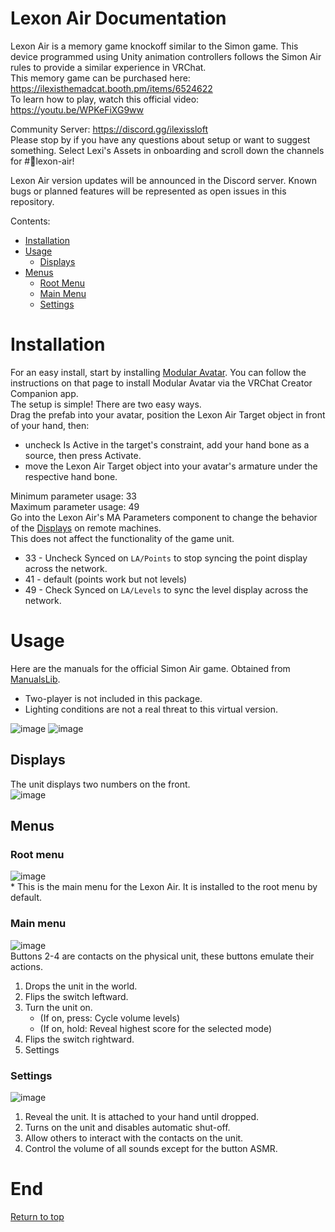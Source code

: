 # Lexon Air Documentation
Lexon Air is a memory game knockoff similar to the Simon game. This device programmed using Unity animation controllers follows the Simon Air rules to provide a similar experience in VRChat. \
This memory game can be purchased here: https://ilexisthemadcat.booth.pm/items/6524622 \
To learn how to play, watch this official video: https://youtu.be/WPKeFiXG9ww

Community Server: https://discord.gg/ilexissloft \
Please stop by if you have any questions about setup or want to suggest something. Select Lexi's Assets in onboarding and scroll down the channels for #💬lexon-air!

Lexon Air version updates will be announced in the Discord server. Known bugs or planned features will be represented as open issues in this repository.

Contents:
 - [Installation](https://github.com/IlexisTheMadcat/Lexon-Air/tree/main?tab=readme-ov-file#installation)
 - [Usage](https://github.com/IlexisTheMadcat/Lexon-Air/tree/main?tab=readme-ov-file#usage)
   - [Displays](https://github.com/IlexisTheMadcat/Lexon-Air/tree/main?tab=readme-ov-file#displays)
 - [Menus](https://github.com/IlexisTheMadcat/Lexon-Air/tree/main?tab=readme-ov-file#menus)
   - [Root Menu](https://github.com/IlexisTheMadcat/Lexon-Air/tree/main?tab=readme-ov-file#root-menu)
   - [Main Menu](https://github.com/IlexisTheMadcat/Lexon-Air/tree/main?tab=readme-ov-file#main-menu)
   - [Settings](https://github.com/IlexisTheMadcat/Lexon-Air/tree/main?tab=readme-ov-file#settings)

# Installation
For an easy install, start by installing [Modular Avatar](https://modular-avatar.nadena.dev/docs/intro). You can follow the instructions on that page to install Modular Avatar via the VRChat Creator Companion app. \
The setup is simple! There are two easy ways. \
Drag the prefab into your avatar, position the Lexon Air Target object in front of your hand, then:
- uncheck Is Active in the target's constraint, add your hand bone as a source, then press Activate.
- move the Lexon Air Target object into your avatar's armature under the respective hand bone.

Minimum parameter usage: 33 \
Maximum parameter usage: 49 \
Go into the Lexon Air's MA Parameters component to change the behavior of the [Displays](https://github.com/IlexisTheMadcat/Lexon-Air/tree/main?tab=readme-ov-file#displays) on remote machines. \
This does not affect the functionality of the game unit.
- 33 - Uncheck Synced on `LA/Points` to stop syncing the point display across the network.
- 41 - default (points work but not levels)
- 49 - Check Synced on `LA/Levels` to sync the level display across the network.
  
# Usage
Here are the manuals for the official Simon Air game. Obtained from [ManualsLib](https://www.manualslib.com/manual/1846450/Hasbro-Gaming-Simon-Air.html).
- Two-player is not included in this package.
- Lighting conditions are not a real threat to this virtual version.

![image](https://github.com/user-attachments/assets/74804969-bd74-4011-b542-11457c088d12)
![image](https://github.com/user-attachments/assets/d0421e76-72c1-4c70-8a2c-64f6f4dab790)
## Displays
The unit displays two numbers on the front. \
![image](https://github.com/user-attachments/assets/7ff52962-7b6c-4214-a57c-30def6703e60)

## Menus
### Root menu
![image](https://github.com/user-attachments/assets/767e3b4a-1d5a-466a-abc6-a08c3e1ce932) \
\* This is the main menu for the Lexon Air. It is installed to the root menu by default.
### Main menu
![image](https://github.com/user-attachments/assets/64f32a39-f51f-460b-b68a-b4aa87861d7d) \
Buttons 2-4 are contacts on the physical unit, these buttons emulate their actions.
1) Drops the unit in the world.
2) Flips the switch leftward.
3) Turn the unit on.
   - (If on, press: Cycle volume levels)
   - (If on, hold: Reveal highest score for the selected mode)
4) Flips the switch rightward.
5) Settings
### Settings
![image](https://github.com/user-attachments/assets/841f7a3d-0f69-4bea-ab0c-0018b4ecbc7f)
1) Reveal the unit. It is attached to your hand until dropped.
2) Turns on the unit and disables automatic shut-off.
3) Allow others to interact with the contacts on the unit.
4) Control the volume of all sounds except for the button ASMR.

# End
[Return to top](https://github.com/IlexisTheMadcat/Lexon-Air/tree/main?tab=readme-ov-file#lexon-air-documentation)
